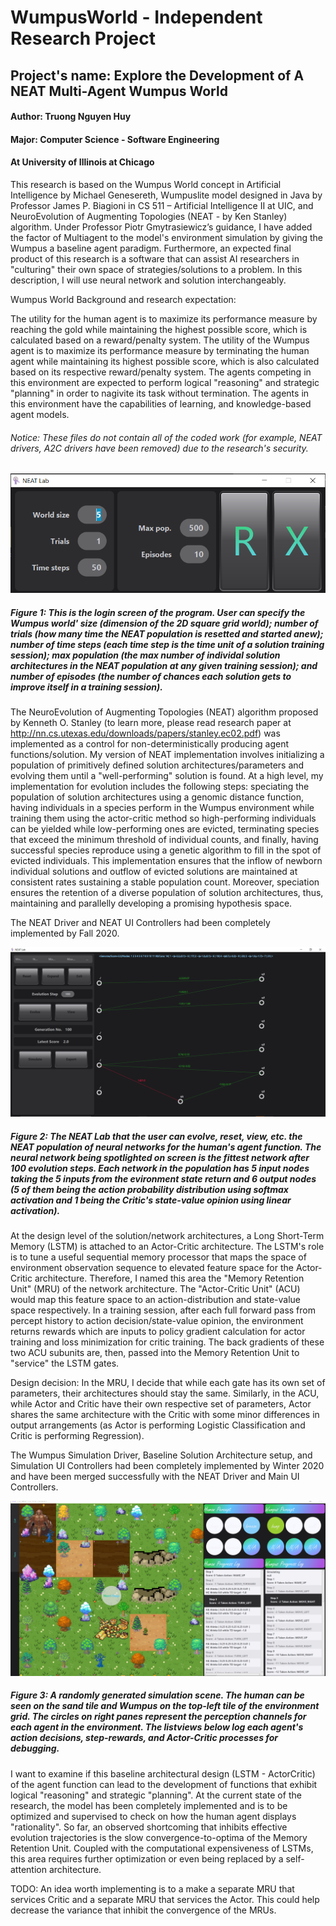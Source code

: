 # WumpusWorld - Independent Research Project
## Project's name: Explore the Development of A NEAT Multi-Agent Wumpus World
#### Author: Truong Nguyen Huy
#### Major: Computer Science - Software Engineering
#### At University of Illinois at Chicago


This research is based on the Wumpus World concept in Artificial Intelligence by Michael Genesereth, Wumpuslite model designed in Java by Professor James P. Biagioni in CS 511 – Artificial Intelligence II at UIC, and NeuroEvolution of Augmenting Topologies (NEAT - by Ken Stanley) algorithm. Under Professor Piotr Gmytrasiewicz’s guidance, I have added the factor of Multiagent to the model's environment simulation by giving the Wumpus a baseline agent paradigm. Furthermore, an expected final product of this research is a software that can assist AI researchers in "culturing" their own space of strategies/solutions to a problem. In this description, I will use neural network and solution interchangeably.

Wumpus World Background and research expectation:

The utility for the human agent is to maximize its performance measure by reaching the gold while maintaining the highest possible score, which is calculated based on a reward/penalty system. The utility of the Wumpus agent is to maximize its performance measure by terminating the human agent while maintaining its highest possible score, which is also calculated based on its respective reward/penalty system. The agents competing in this environment are expected to perform logical "reasoning" and strategic "planning" in order to nagivite its task without termination. The agents in this environment have the capabilities of learning, and knowledge-based agent models.

###### Notice: These files do not contain all of the coded work (for example, NEAT drivers, A2C drivers have been removed) due to the research's security.


![Login screen](src/main/resources/images/loginUI.PNG)

##### Figure 1: This is the login screen of the program. User can specify the Wumpus world' size (dimension of the 2D square grid world); number of trials (how many time the NEAT population is resetted and started anew); number of time steps (each time step is the time unit of a solution training session); max population (the max number of individal solution architectures in the NEAT population at any given training session); and number of episodes (the number of chances each solution gets to improve itself in a training session). 


The NeuroEvolution of Augmenting Topologies (NEAT) algorithm proposed by Kenneth O. Stanley (to learn more, please read research paper at http://nn.cs.utexas.edu/downloads/papers/stanley.ec02.pdf) was implemented as a control for non-deterministically producing agent functions/solution. My version of NEAT implementation involves initializing a population of primitively defined solution architectures/parameters and evolving them until a "well-performing" solution is found. At a high level, my implementation for evolution includes the following steps: speciating the population of solution architectures using a genomic distance function, having individuals in a species perform in the Wumpus environment while training them using the actor-critic method so high-performing individuals can be yielded while low-performing ones are evicted, terminating species that exceed the minimum threshold of individual counts, and finally, having successful species reproduce using a genetic algorithm to fill in the spot of evicted individuals. This implementation ensures that the inflow of newborn individual solutions and outflow of evicted solutions are maintained at consistent rates sustaining a stable population count. Moreover, speciation ensures the retention of a diverse population of solution architectures, thus, maintaining and parallelly developing a promising hypothesis space.

The NEAT Driver and NEAT UI Controllers had been completely implemented by Fall 2020.

![NEAT Lab scene](src/main/resources/images/labUI.PNG)

##### Figure 2: The NEAT Lab that the user can evolve, reset, view, etc. the NEAT population of neural networks for the human's agent function. The neural network being spotlighted on screen is the fittest network after 100 evolution steps. Each network in the population has 5 input nodes taking the 5 inputs from the evironment state return and 6 output nodes (5 of them being the action probability distribution using softmax activation and 1 being the Critic's state-value opinion using linear activation).

At the design level of the solution/network architectures, a Long Short-Term Memory (LSTM) is attached to an Actor-Critic architecture. The LSTM's role is to tune a useful sequential memory processor that maps the space of environment observation sequence to elevated feature space for the Actor-Critic architecture. Therefore, I named this area the "Memory Retention Unit" (MRU) of the network architecture. The "Actor-Critic Unit" (ACU) would map this feature space to an action-distribution and state-value space respectively. In a training session, after each full forward pass from percept history to action decision/state-value opinion, the environment returns rewards which are inputs to policy gradient calculation for actor training and loss minimization for critic training. The back gradients of these two ACU subunits are, then, passed into the Memory Retention Unit to "service" the LSTM gates.

Design decision: In the MRU, I decide that while each gate has its own set of parameters, their architectures should stay the same. Similarly, in the ACU, while Actor and Critic have their own respective set of parameters, Actor shares the same architecture with the Critic with some minor differences in output arrangements (as Actor is performing Logistic Classification and Critic is performing Regression).

The Wumpus Simulation Driver, Baseline Solution Architecture setup, and Simulation UI Controllers had been completely implemented by Winter 2020 and have been merged successfully with the NEAT Driver and Main UI Controllers.

![Simulation scene](src/main/resources/images/simUI.PNG)

##### Figure 3: A randomly generated simulation scene. The human can be seen on the sand tile and Wumpus on the top-left tile of the environment grid. The circles on right panes represent the perception channels for each agent in the environment. The listviews below log each agent's action decisions, step-rewards, and Actor-Critic processes for debugging.

I want to examine if this baseline architectural design (LSTM - ActorCritic) of the agent function can lead to the development of functions that exhibit logical "reasoning" and strategic "planning". At the current state of the research, the model has been completely implemented and is to be optimized and supervised to check on how the human agent displays "rationality". So far, an observed shortcoming that inhibits effective evolution trajectories is the slow convergence-to-optima of the Memory Retention Unit. Coupled with the computational expensiveness of LSTMs, this area requires further optimization or even being replaced by a self-attention architecture.

TODO: An idea worth implementing is to a make a separate MRU that services Critic and a separate MRU that services the Actor. This could help decrease the variance that inhibit the convergence of the MRUs.
